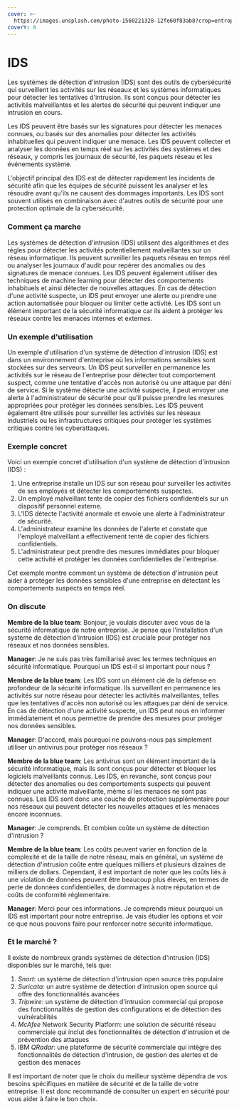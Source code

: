 ```yaml
---
cover: >-
  https://images.unsplash.com/photo-1560221328-12fe60f83ab8?crop=entropy&cs=tinysrgb&fm=jpg&ixid=MnwxOTcwMjR8MHwxfHNlYXJjaHwyfHxjaGFydHN8ZW58MHx8fHwxNjc1NjEyNjU2&ixlib=rb-4.0.3&q=80
coverY: 0
---
```


# IDS

Les systèmes de détection d'intrusion (IDS) sont des outils de cybersécurité qui surveillent les activités sur les réseaux et les systèmes informatiques pour détecter les tentatives d'intrusion. Ils sont conçus pour détecter les activités malveillantes et les alertes de sécurité qui peuvent indiquer une intrusion en cours.

Les IDS peuvent être basés sur les signatures pour détecter les menaces connues, ou basés sur des anomalies pour détecter les activités inhabituelles qui peuvent indiquer une menace. Les IDS peuvent collecter et analyser les données en temps réel sur les activités des systèmes et des réseaux, y compris les journaux de sécurité, les paquets réseau et les événements système.

L'objectif principal des IDS est de détecter rapidement les incidents de sécurité afin que les équipes de sécurité puissent les analyser et les résoudre avant qu'ils ne causent des dommages importants. Les IDS sont souvent utilisés en combinaison avec d'autres outils de sécurité pour une protection optimale de la cybersécurité.

### Comment ça marche

Les systèmes de détection d'intrusion (IDS) utilisent des algorithmes et des régles pour détecter les activités potentiellement malveillantes sur un réseau informatique. Ils peuvent surveiller les paquets réseau en temps réel ou analyser les journaux d'audit pour repérer des anomalies ou des signatures de menace connues. Les IDS peuvent également utiliser des techniques de machine learning pour détecter des comportements inhabituels et ainsi détecter de nouvelles attaques. En cas de détection d'une activité suspecte, un IDS peut envoyer une alerte ou prendre une action automatisée pour bloquer ou limiter cette activité. Les IDS sont un élément important de la sécurité informatique car ils aident à protéger les réseaux contre les menaces internes et externes.

### Un exemple d'utilisation

Un exemple d'utilisation d'un système de détection d'intrusion (IDS) est dans un environnement d'entreprise où les informations sensibles sont stockées sur des serveurs. Un IDS peut surveiller en permanence les activités sur le réseau de l'entreprise pour détecter tout comportement suspect, comme une tentative d'accès non autorisé ou une attaque par déni de service. Si le système détecte une activité suspecte, il peut envoyer une alerte à l'administrateur de sécurité pour qu'il puisse prendre les mesures appropriées pour protéger les données sensibles. Les IDS peuvent également être utilisés pour surveiller les activités sur les réseaux industriels ou les infrastructures critiques pour protéger les systèmes critiques contre les cyberattaques.

### Exemple concret

Voici un exemple concret d'utilisation d'un système de détection d'intrusion (IDS) :

1. Une entreprise installe un IDS sur son réseau pour surveiller les activités de ses employés et détecter les comportements suspectes.
2. Un employé malveillant tente de copier des fichiers confidentiels sur un dispositif personnel externe.
3. L'IDS détecte l'activité anormale et envoie une alerte à l'administrateur de sécurité.
4. L'administrateur examine les données de l'alerte et constate que l'employé malveillant a effectivement tenté de copier des fichiers confidentiels.
5. L'administrateur peut prendre des mesures immédiates pour bloquer cette activité et protéger les données confidentielles de l'entreprise.

Cet exemple montre comment un système de détection d'intrusion peut aider à protéger les données sensibles d'une entreprise en détectant les comportements suspects en temps réel.

### On discute

**Membre de la blue team**: Bonjour, je voulais discuter avec vous de la sécurité informatique de notre entreprise. Je pense que l'installation d'un système de détection d'intrusion (IDS) est cruciale pour protéger nos réseaux et nos données sensibles.

**Manager**: Je ne suis pas très familiarisé avec les termes techniques en sécurité informatique. Pourquoi un IDS est-il si important pour nous ?

**Membre de la blue team**: Les IDS sont un élément clé de la défense en profondeur de la sécurité informatique. Ils surveillent en permanence les activités sur notre réseau pour détecter les activités malveillantes, telles que les tentatives d'accès non autorisé ou les attaques par déni de service. En cas de détection d'une activité suspecte, un IDS peut nous en informer immédiatement et nous permettre de prendre des mesures pour protéger nos données sensibles.

**Manager**: D'accord, mais pourquoi ne pouvons-nous pas simplement utiliser un antivirus pour protéger nos réseaux ?

**Membre de la blue team**: Les antivirus sont un élément important de la sécurité informatique, mais ils sont conçus pour détecter et bloquer les logiciels malveillants connus. Les IDS, en revanche, sont conçus pour détecter des anomalies ou des comportements suspects qui peuvent indiquer une activité malveillante, même si les menaces ne sont pas connues. Les IDS sont donc une couche de protection supplémentaire pour nos réseaux qui peuvent détecter les nouvelles attaques et les menaces encore inconnues.

**Manager**: Je comprends. Et combien coûte un système de détection d'intrusion ?

**Membre de la blue team**: Les coûts peuvent varier en fonction de la complexité et de la taille de notre réseau, mais en général, un système de détection d'intrusion coûte entre quelques milliers et plusieurs dizaines de milliers de dollars. Cependant, il est important de noter que les coûts liés à une violation de données peuvent être beaucoup plus élevés, en termes de perte de données confidentielles, de dommages à notre réputation et de coûts de conformité réglementaire.

**Manager**: Merci pour ces informations. Je comprends mieux pourquoi un IDS est important pour notre entreprise. Je vais étudier les options et voir ce que nous pouvons faire pour renforcer notre sécurité informatique.

### Et le marché ?

Il existe de nombreux grands systèmes de détection d'intrusion (IDS) disponibles sur le marché, tels que:

1. _Snort_: un système de détection d'intrusion open source très populaire
2. _Suricata_: un autre système de détection d'intrusion open source qui offre des fonctionnalités avancées
3. _Tripwire_: un système de détection d'intrusion commercial qui propose des fonctionnalités de gestion des configurations et de détection des vulnérabilités
4. _McAfee_ Network Security Platform: une solution de sécurité réseau commerciale qui inclut des fonctionnalités de détection d'intrusion et de prévention des attaques
5. IBM _QRadar_: une plateforme de sécurité commerciale qui intègre des fonctionnalités de détection d'intrusion, de gestion des alertes et de gestion des menaces

Il est important de noter que le choix du meilleur système dépendra de vos besoins spécifiques en matière de sécurité et de la taille de votre entreprise. Il est donc recommandé de consulter un expert en sécurité pour vous aider à faire le bon choix.
